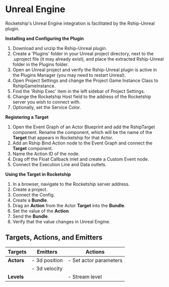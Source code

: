 # Unreal Engine

Rocketship's Unreal Engine integration is facilitated by the Rship-Unreal plugin.

**Installing and Configuring the Plugin**

1. Download and unzip the Rship-Unreal plugin.
2. Create a 'Plugins' folder in your Unreal project directory, next to the .uproject file (it may already exist), and place the extracted Rship-Unreal folder in the Plugins folder.
3. Open an Unreal project and verify the Rship-Unreal plugin is active in the Plugins Manager (you may need to restart Unreal).
4. Open Project Settings and change the Project Game Instance Class to RshipGameInstance.
5. Find the 'Rship Exec' item in the left sidebar of Project Settings.
6. Change the Rocketship Host field to the address of the Rocketship server you wish to connect with.
7. Optionally, set the Service Color.

**Registering a Target**

1. Open the Event Graph of an Actor Blueprint and add the RshipTarget component. Rename the component, which will be the name of the **Target** that appears in Rocketship for that Actor.
2. Add an Rship Bind Action node to the Event Graph and connect the **Target** component.
3. Name the Action ID of the node.
4. Drag off the Float Callback inlet and create a Custom Event node.
6. Connect the Execution Line and Data outlets.

**Using the Target in Rocketship**

1. In a browser, navigate to the Rocketship server address.
2. Create a project.
3. Connect the Config.
4. Create a **Bundle**.
5. Drag an **Action** from the Actor **Target** into the **Bundle**.
6. Set the value of the **Action**.
7. Send the **Bundle**.
8. Verify that the value changes in Unreal Engine.

## Targets, Actions, and Emitters


| Targets           | Emitters        | Actions                |
|------------------|-----------------|-------------------------|
| **Actors**       | - 3d position   | - Set actor parameters  |
|                  | - 3d velocity   |                         |
| **Levels**       |                 | - Stream level          |